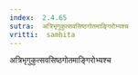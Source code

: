 ```yaml
---
index:  2.4.65
sutra:  अत्रिभृगुकुत्सवसिष्ठगोतमाङ्गिरोभ्यश्च
vritti:  samhita 
---
```


अत्रिभृगुकुत्सवसिष्ठगोतमाङ्गिरोभ्यश्च


